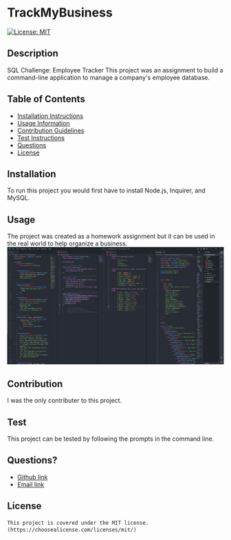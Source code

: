 # TrackMyBusiness

  [![License: MIT](https://img.shields.io/badge/License-MIT-yellow.svg)](https://opensource.org/licenses/MIT)

  ## Description
  SQL Challenge: Employee Tracker This project was an assignment to build a command-line application to manage a company's employee database.

  ## Table of Contents
  - [Installation Instructions](#Installation)
  - [Usage Information](#Usage)
  - [Contribution Guidelines](#Contribution)
  - [Test Instructions](#Test)
  - [Questions](#Questions)
  - [License](#License)
  
  ## Installation
  To run this project you would first have to install Node.js, Inquirer, and MySQL.

  ## Usage
  The project was created as a homework assignment but it can be used in the real world to  help organize a business.
  ![TrackMyBusiness](assets/employeeTracker.png)
  
  ## Contribution
  I was the only contributer to this project.

  ## Test
  This project can be tested by following the prompts in the command line.

  ## Questions?
  - [Github link](https://github.com/ampatte)
  - [Email link](ampatte717@gmail.com)

  ## License
    This project is covered under the MIT license.(https://choosealicense.com/licenses/mit/)
